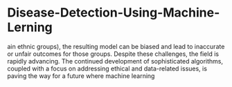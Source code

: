 # Disease-Detection-Using-Machine-Lerning
ain ethnic groups), the resulting model can be biased and lead to inaccurate or unfair outcomes for those groups.  Despite these challenges, the field is rapidly advancing. The continued development of sophisticated algorithms, coupled with a focus on addressing ethical and data-related issues, is paving the way for a future where machine learning 
